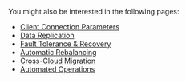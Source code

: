 You might also be interested in the following pages:

- [Client Connection Parameters](../{{site.[version](cluster-settings.html#setting-version)s["stable"]}}/connection-parameters.html)
- [Data Replication](../{{site.[version](cluster-settings.html#setting-version)s["stable"]}}/demo-data-replication.html)
- [Fault Tolerance & Recovery](../{{site.[version](cluster-settings.html#setting-version)s["stable"]}}/demo-fault-tolerance-and-recovery.html)
- [Automatic Rebalancing](../{{site.[version](cluster-settings.html#setting-version)s["stable"]}}/demo-automatic-rebalancing.html)
- [Cross-Cloud Migration](../{{site.[version](cluster-settings.html#setting-version)s["stable"]}}/demo-automatic-cloud-migration.html)
- [Automated Operations](../{{site.[version](cluster-settings.html#setting-version)s["stable"]}}/orchestrate-a-local-cluster-with-kubernetes-insecure.html)
